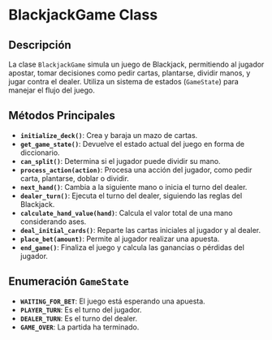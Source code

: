 # BlackjackGame Class

## Descripción
La clase `BlackjackGame` simula un juego de Blackjack, permitiendo al jugador apostar, tomar decisiones como pedir cartas, plantarse, dividir manos, y jugar contra el dealer. Utiliza un sistema de estados (`GameState`) para manejar el flujo del juego.

## Métodos Principales
- **`initialize_deck()`**: Crea y baraja un mazo de cartas.
- **`get_game_state()`**: Devuelve el estado actual del juego en forma de diccionario.
- **`can_split()`**: Determina si el jugador puede dividir su mano.
- **`process_action(action)`**: Procesa una acción del jugador, como pedir carta, plantarse, doblar o dividir.
- **`next_hand()`**: Cambia a la siguiente mano o inicia el turno del dealer.
- **`dealer_turn()`**: Ejecuta el turno del dealer, siguiendo las reglas del Blackjack.
- **`calculate_hand_value(hand)`**: Calcula el valor total de una mano considerando ases.
- **`deal_initial_cards()`**: Reparte las cartas iniciales al jugador y al dealer.
- **`place_bet(amount)`**: Permite al jugador realizar una apuesta.
- **`end_game()`**: Finaliza el juego y calcula las ganancias o pérdidas del jugador.

## Enumeración `GameState`
- **`WAITING_FOR_BET`**: El juego está esperando una apuesta.
- **`PLAYER_TURN`**: Es el turno del jugador.
- **`DEALER_TURN`**: Es el turno del dealer.
- **`GAME_OVER`**: La partida ha terminado.